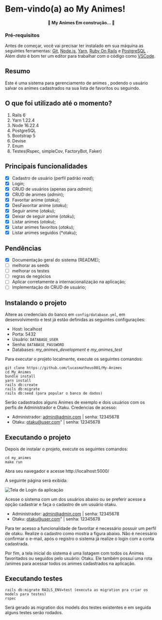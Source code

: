 # Bem-vindo(a) ao My Animes!

<h4 align="center"> 🚧 My Animes Em construção... 🚧 </h4>

### Pré-requisitos 

Antes de começar, você vai precisar ter instalado em sua máquina as seguintes ferramentas: [Git](https://git-scm.com), [Node.js](https://nodejs.org/en/), [Yarn](https://yarnpkg.com/), [Ruby On Rails](https://guides.rubyonrails.org/getting_started.html) e [PostgreSQL](https://www.postgresql.org/) . Além disto é bom ter um editor para trabalhar com o código como [VSCode](https://code.visualstudio.com/).

## Resumo

Este é uma sistema para gerenciamento de animes , podendo o usuário salvar os animes cadastrados na sua lista de favoritos ou seguindo.

## O que foi utilizado até o momento?

 1. Rails 6
 2. Yarn 1.22.4
 3. Node 16.22.4
 4. PostgreSQL
 5. Bootstrap 5
 6. Devise
 7. Enum
 8. Testes(Rspec, simpleCov, FactoryBot, Faker)
 
## Principais funcionalidades

 - [x] Cadastro de usuário (perfil padrão *read*);
 - [x] Login;
 - [x] CRUD de usuários (apenas para *admin*);
 - [x] CRUD de animes (*admin*);
 - [x] Favoritar anime (*otaku*);
 - [x] DesFavoritar anime (*otaku*);
 - [x] Seguir anime (*otaku*);
 - [x] Deixar de seguir anime (*otaku*);
 - [x] Listar animes (*otaku*);
 - [x] Listar animes favoritos (*otaku*);
 - [x] Listar animes seguidos (*otaku);

## Pendências

 - [x] Documentação geral do sistema (README);
 - [ ] melhorar as seeds
 - [ ] melhorar os testes
 - [ ] regras de negócios
 - [ ] Aplicar corretamente a internacionalização na aplicação;
 - [ ] Implementação do CRUD de usuário;

## Instalando o projeto

Altere as credenciais do banco em `config/database.yml`, em desenvolvimento e test já estão definidas as seguintes configurações:

 - Host: localhost
 - Porta: 5432
 - Usuário: `DATABASE_USER`
 - Senha: `DATABASE_PASSWORD`
 - Databases: *my_animes_development* e *my_animes_test*

Para executar o projeto localmente, execute os seguintes comandos:

    git clone https://github.com/lucasmatheus001/My-Animes
    cd My_Animes
    bundle install
    yarn install
    rails db:create
    rails db:migrate
    rails db:seed (para popular o banco de dados)

Serão cadastrados alguns Animes de exemplo e dois usuários com os perfis de Administrador e Otaku. Credencias de acesso:

  - Administrador: admin@admin.com | senha: 12345678
  - Otaku: otaku@user.com" | senha: 12345678

## Executando o projeto
Depois de instalar o projeto, execute os seguintes comandos:

    cd my_animes
    make run

Abra seu navegador e acesse http://localhost:5000/

A seguinte página será exibida:

![Tela de Login da aplicação](https://i.imgur.com/Q4emWQf.png)

Acesse o sistema com um dos usuários abaixo ou se preferir acesse a opção cadastrar e faça o cadastro de um usuário otaku.
- Administrador: admin@admin.com | senha: 12345678
- Otaku: otaku@user.com" | senha: 12345678
 
 Para ter acesso a funcionalidade de favoritar é necessário possuir um perfil de otaku. Realize o cadastro como mostra a figura abaixo. Não é necessário confirmar o e-mail, após o registro o sistema já realize o login com a conta cadastrada.
 
Por fim, a tela inicial do sistema é uma listagem com todos os Animes favoritados ou seguidos pelo usuário: Otaku. Ele também possuí uma rota /animes para acessar todos os animes cadastrados na aplicação.


## Executando testes

    
    rails db:migrate RAILS_ENV=test (executa as migration pra criar os models para testes)
    rspec 
Será gerado as migration dos models dos testes existentes e em seguida alguns testes serão rodados.
    

